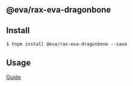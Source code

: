 ## @eva/rax-eva-dragonbone

## Install

```
$ tnpm install @eva/rax-eva-dragonbone --save
```

## Usage

[Guide](https://yuque.com/eva/rax-eva/dragonbone)
